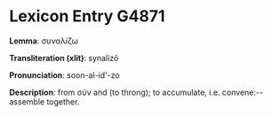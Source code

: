 # Lexicon Entry G4871

**Lemma**: συναλίζω

**Transliteration (xlit)**: synalízō

**Pronunciation**: soon-al-id'-zo

**Description**:
from σύν and  (to throng); to accumulate, i.e. convene:--assemble together.
